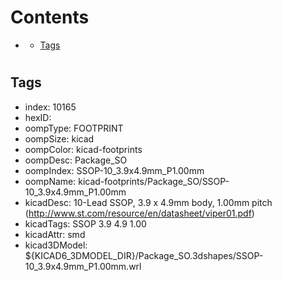 



Contents
========

* [](#)
	* [Tags](#tags)

# 

## Tags

- index: 10165
- hexID: 
- oompType: FOOTPRINT
- oompSize: kicad
- oompColor: kicad-footprints
- oompDesc: Package_SO
- oompIndex: SSOP-10_3.9x4.9mm_P1.00mm
- oompName: kicad-footprints/Package_SO/SSOP-10_3.9x4.9mm_P1.00mm
- kicadDesc: 10-Lead SSOP, 3.9 x 4.9mm body, 1.00mm pitch (http://www.st.com/resource/en/datasheet/viper01.pdf)
- kicadTags: SSOP 3.9 4.9 1.00
- kicadAttr: smd
- kicad3DModel: ${KICAD6_3DMODEL_DIR}/Package_SO.3dshapes/SSOP-10_3.9x4.9mm_P1.00mm.wrl
